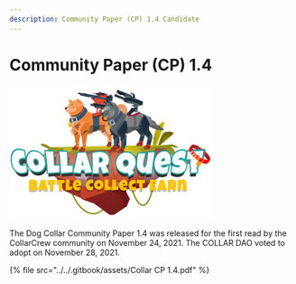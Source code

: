 ```yaml
---
description: Community Paper (CP) 1.4 Candidate
---
```


# Community Paper (CP) 1.4

![CollarQuest a Metaverse Play2Earn Ecosystem](../../.gitbook/assets/CQ-Title.png)

The Dog Collar Community Paper 1.4 was released for the first read by the CollarCrew community on November 24, 2021.  The COLLAR DAO voted to adopt on November 28, 2021.

{% file src="../../.gitbook/assets/Collar CP 1.4.pdf" %}
